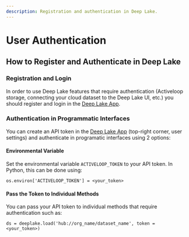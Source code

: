 ```yaml
---
description: Registration and authentication in Deep Lake.
---
```


# User Authentication

## How to Register and Authenticate in Deep Lake

### Registration and Login

In order to use Deep Lake features that require authentication (Activeloop storage, connecting your cloud dataset to the Deep Lake UI, etc.) you should register and login in the [Deep Lake App](https://app.activeloop.ai/).

### Authentication in Programmatic Interfaces

You can create an API token in the [Deep Lake App](https://app.activeloop.ai/) (top-right corner, user settings) and authenticate in programatic interfaces using 2 options:

#### Environmental Variable

Set the environmental variable `ACTIVELOOP_TOKEN` to your API token. In Python, this can be done using:

`os.environ['ACTIVELOOP_TOKEN'] = <your_token>`

#### Pass the Token to Individual Methods

You can pass your API token to individual methods that require authentication such as:

`ds = deeplake.load('hub://org_name/dataset_name', token = <your_token>)`
